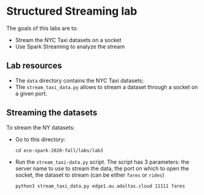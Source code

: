 # Structured Streaming lab

The goals of this labs are to:

- Stream the NYC Taxi datasets on a socket
- Use Spark Streaming to analyze the stream

## Lab resources

- The `data` directory contains the NYC Taxi datasets;
- The `stream_taxi_data.py` allows to stream a dataset through a socket on a given port.

## Streaming the datasets

To stream the NY datasets:

- Go to this directory:
  ```
  cd ece-spark-2020-fall/labs/lab3
  ```
- Run the `stream_taxi-data.py` script. The script has 3 parameters: the server name to use to stream the data, the port on which to open the socket, the dataset to stream (can be either `fares` or `rides`)
  ```
  python3 stream_taxi_data.py edge1.au.adaltas.cloud 11111 fares
  ```

